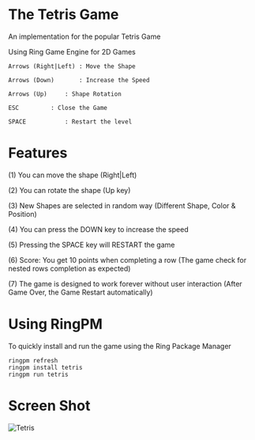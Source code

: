 The Tetris Game
===============

An implementation for the popular Tetris Game 

Using Ring Game Engine for 2D Games 

	Arrows (Right|Left)	: Move the Shape

	Arrows (Down)		: Increase the Speed
	
	Arrows (Up)		: Shape Rotation	

	ESC			: Close the Game
	
	SPACE			: Restart the level

# Features

(1) You can move the shape (Right|Left)

(2) You can rotate the shape (Up key)

(3) New Shapes are selected in random way (Different Shape, Color & Position)

(4) You can press the DOWN key to increase the speed

(5) Pressing the SPACE key will RESTART the game

(6) Score: You get 10 points when completing a row (The game check for nested rows completion as expected)

(7) The game is designed to work forever without user interaction (After Game Over, the Game Restart automatically)

# Using RingPM

To quickly install and run the game using the Ring Package Manager

	ringpm refresh
	ringpm install tetris
	ringpm run tetris

# Screen Shot

![Tetris](https://github.com/ring-lang/ring/blob/master/applications/tetris/images/tetris.png)

